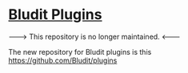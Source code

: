 [Bludit Plugins](https://plugins.bludit.com)
================================
---> This repository is no longer maintained. <---

The new repository for Bludit plugins is this
https://github.com/Bludit/plugins
